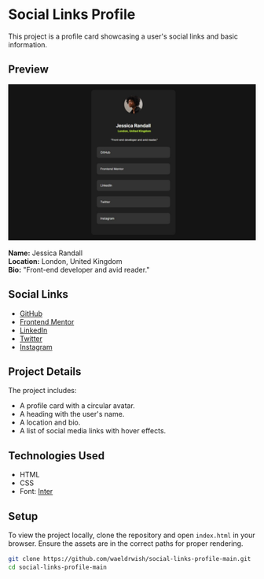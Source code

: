 # Social Links Profile

This project is a profile card showcasing a user's social links and basic information.

## Preview

![Preview](assets/images/site.jpeg)

**Name:** Jessica Randall  
**Location:** London, United Kingdom  
**Bio:** "Front-end developer and avid reader."

## Social Links

- [GitHub](#)
- [Frontend Mentor](#)
- [LinkedIn](#)
- [Twitter](#)
- [Instagram](#)

## Project Details

The project includes:

- A profile card with a circular avatar.
- A heading with the user's name.
- A location and bio.
- A list of social media links with hover effects.

## Technologies Used

- HTML
- CSS
- Font: [Inter](https://rsms.me/inter/)

## Setup

To view the project locally, clone the repository and open `index.html` in your browser. Ensure the assets are in the correct paths for proper rendering.

```sh
git clone https://github.com/waeldrwish/social-links-profile-main.git
cd social-links-profile-main